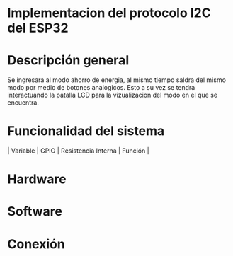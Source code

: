 # Implementacion del protocolo I2C del ESP32

# Descripción general
Se ingresara al modo ahorro de energia, al mismo tiempo saldra del mismo modo por medio de botones analogicos. Esto a su vez se tendra interactuando la patalla LCD para la vizualizacion del modo en el que se encuentra.
# Funcionalidad del sistema
| Variable | GPIO | Resistencia Interna | Función |
# Hardware
# Software
# Conexión
